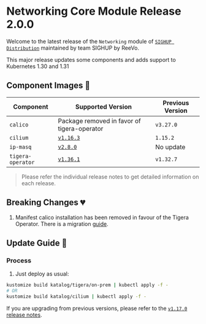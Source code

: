 # Networking Core Module Release 2.0.0

Welcome to the latest release of the `Networking` module of [`SIGHUP Distribution`](https://github.com/sighupio/distribution) maintained by team SIGHUP by ReeVo.

This major release updates some components and adds support to Kubernetes 1.30 and 1.31

## Component Images 🚢

| Component         | Supported Version                                                                | Previous Version |
| ----------------- | -------------------------------------------------------------------------------- | ---------------- |
| `calico`          | Package removed in favor of tigera-operator                                      | `v3.27.0`        |
| `cilium`          | [`v1.16.3`](https://github.com/cilium/cilium/releases/tag/v1.15.2)               | `1.15.2`         |
| `ip-masq`         | [`v2.8.0`](https://github.com/kubernetes-sigs/ip-masq-agent/releases/tag/v2.8.0) | No update        |
| `tigera-operator` | [`v1.36.1`](https://github.com/tigera/operator/releases/tag/v1.36.1)             | `v1.32.7`        |

> Please refer the individual release notes to get detailed information on each release.

## Breaking Changes 💔

1. Manifest calico installation has been removed in favour of the Tigera Operator. There is a migration [guide](https://github.com/sighupio/module-networking/blob/v2.0.0/katalog/tigera/README.md#migrating-from-calico-manifests-to-the-tigera-operator).

## Update Guide 🦮

### Process

1. Just deploy as usual:

```bash
kustomize build katalog/tigera/on-prem | kubectl apply -f -
# OR
kustomize build katalog/cilium | kubectl apply -f -
```

If you are upgrading from previous versions, please refer to the [`v1.17.0` release notes](https://github.com/sighupio/module-networking/releases/tag/v1.17.0).
